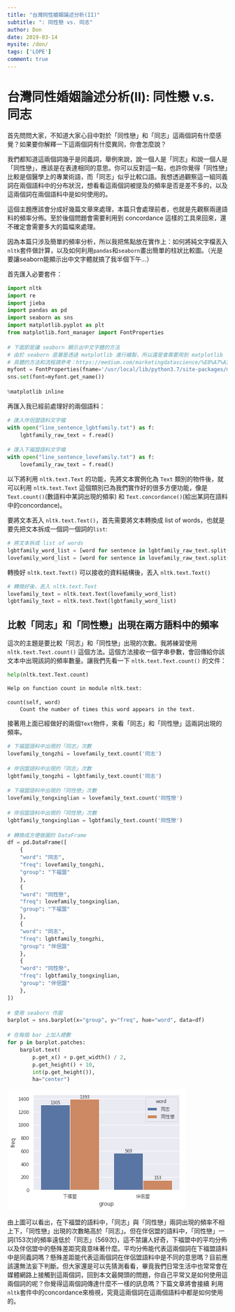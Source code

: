 ```yaml
---
title: "台灣同性婚姻論述分析(II)"
subtitle: ": 同性戀 vs. 同志"
author: Don
date: 2019-03-14
mysite: /don/
tags: ['LOPE']
comment: true
---
```


# 台灣同性婚姻論述分析(II): 同性戀 v.s. 同志

首先問問大家，不知道大家心目中對於「同性戀」和「同志」這兩個詞有什麼感覺？如果要你解釋一下這兩個詞有什麼異同，你會怎麼說？

我們都知道這兩個詞幾乎是同義詞，舉例來說，說一個人是「同志」和說一個人是「同性戀」，應該是在表達相同的意思。你可以反對這一點，也許你覺得「同性戀」比較是個醫學上的專業術語，而「同志」似乎比較口語。我想透過觀察這一組同義詞在兩個語料中的分布狀況，想看看這兩個詞被提及的頻率是否是差不多的，以及這兩個詞在兩個語料中是如何使用的。

這個主題應該會分成好幾篇文章來處理，本篇只會處理前者，也就是先觀察兩邊語料的頻率分佈。至於後個問題會需要利用到 concordance 這樣的工具來回來，還不確定會需要多大的篇幅來處理。

因為本篇只涉及簡單的頻率分析，所以我把焦點放在實作上：如何將純文字檔丟入`nltk`套件做計算，以及如何利用`pandas`和`seaborn`畫出簡單的柱狀比較圖。（光是要讓seaborn能顯示出中文字體就搞了我半個下午...）

首先匯入必要套件：


```python
import nltk
import re
import jieba
import pandas as pd
import seaborn as sns
import matplotlib.pyplot as plt
from matplotlib.font_manager import FontProperties

# 下面即是讓 seaborn 顯示出中文字體的方法
# 由於 seaborn 底層是透過 matplotlib 進行繪製，所以還是會需要用到 matplotlib
# 具體的方法和流程請參考：https://medium.com/marketingdatascience/%E8%A7%A3%E6%B1%BApython-3-matplotlib%E8%88%87seaborn%E8%A6%96%E8%A6%BA%E5%8C%96%E5%A5%97%E4%BB%B6%E4%B8%AD%E6%96%87%E9%A1%AF%E7%A4%BA%E5%95%8F%E9%A1%8C-f7b3773a889b
myfont = FontProperties(fname='/usr/local/lib/python3.7/site-packages/matplotlib/mpl-data/fonts/ttf/msj.ttf',size=14)
sns.set(font=myfont.get_name())

%matplotlib inline
```

再匯入我已經前處理好的兩個語料：


```python
# 匯入伴侶盟語料文字檔
with open("line_sentence_lgbtfamily.txt") as f:
    lgbtfamily_raw_text = f.read()

# 匯入下福盟語料文字檔    
with open("line_sentence_lovefamily.txt") as f:
    lovefamily_raw_text = f.read()
```

以下將利用 `nltk.text.Text` 的功能，先將文本實例化為 `Text` 類別的物件後，就可以利用 `nltk.text.Text` 這個類別已為我們實作好的很多方便功能，像是`Text.count()`(數語料中某詞出現的頻率) 和 `Text.concordance()`(給出某詞在語料中的concordance)。

要將文本丟入 `nltk.text.Text()`，首先需要將文本轉換成 list of words，也就是要先把文本拆成一個詞一個詞的`list`:


```python
# 將文本拆成 list of words
lgbtfamily_word_list = [word for sentence in lgbtfamily_raw_text.split('\n') for word in sentence.split(' ')]
lovefamily_word_list = [word for sentence in lovefamily_raw_text.split('\n') for word in sentence.split(' ')]
```

轉換好 `nltk.text.Text()` 可以接收的資料結構後，丟入 `nltk.text.Text()`


```python
# 轉換好後，丟入 nltk.text.Text
lovefamily_text = nltk.text.Text(lovefamily_word_list)
lgbtfamily_text = nltk.text.Text(lgbtfamily_word_list)
```

## 比較「同志」和「同性戀」出現在兩方語料中的頻率

這次的主題是要比較「同志」和「同性戀」出現的次數。我將練習使用 `nltk.text.Text.count()` 這個方法。這個方法接收一個字串參數，會回傳給你該文本中出現該詞的頻率數量。讓我們先看一下 `nltk.text.Text.count()` 的文件：


```python
help(nltk.text.Text.count)
```

    Help on function count in module nltk.text:
    
    count(self, word)
        Count the number of times this word appears in the text.
    


接著用上面已經做好的兩個`Text`物件，來看「同志」和「同性戀」這兩詞出現的頻率。


```python
# 下福盟語料中出現的「同志」次數
lovefamily_tongzhi = lovefamily_text.count('同志')

# 伴侶盟語料中出現的「同志」次數
lgbtfamily_tongzhi = lgbtfamily_text.count('同志')

# 下福盟語料中出現的「同性戀」次數
lovefamily_tongxinglian = lovefamily_text.count('同性戀')

# 伴侶盟語料中出現的「同性戀」次數
lgbtfamily_tongxinglian = lgbtfamily_text.count('同性戀')

# 轉換成方便做圖的 DataFrame
df = pd.DataFrame([
    {
    "word": "同志",
    "freq": lovefamily_tongzhi,
    "group": "下福盟"
    },
    {
    "word": "同性戀",
    "freq": lovefamily_tongxinglian,
    "group": "下福盟"
    },
    {
    "word": "同志",
    "freq": lgbtfamily_tongzhi,
    "group": "伴侶盟"
    },
    {
    "word": "同性戀",
    "freq": lgbtfamily_tongxinglian,
    "group": "伴侶盟"
    },
])

# 使用 seaborn 作圖
barplot = sns.barplot(x="group", y="freq", hue="word", data=df)

# 在每個 bar 上加入總數
for p in barplot.patches:
    barplot.text(
        p.get_x() + p.get_width() / 2,
        p.get_height() + 10,
        int(p.get_height()),
        ha="center")
```


![png](index_14_0.png)


由上圖可以看出，在下福盟的語料中，「同志」與「同性戀」兩詞出現的頻率不相上下，「同性戀」出現的次數略高於「同志」。但在伴侶盟的語料中，「同性戀」一詞(153次)的頻率遠低於「同志」(569次)，這不禁讓人好奇，下福盟中的平均分佈以及伴侶盟中的懸殊差距究竟意味著什麼。平均分佈能代表這兩個詞在下福盟語料中是同義詞嗎？懸殊差距能代表這兩個詞在伴侶盟語料中是不同的意思嗎？目前應該還無法妄下判斷。但大家還是可以先猜測看看，畢竟我們日常生活中也常常會在媒體網路上接觸到這兩個詞，回到本文最開頭的問題，你自己平常又是如何使用這兩個詞的呢？你覺得這兩個詞傳達什麼不一樣的訊息嗎？下篇文章將會接續
利用`nltk`套件中的concordance來檢視，究竟這兩個詞在這兩個語料中都是如何使用的。

